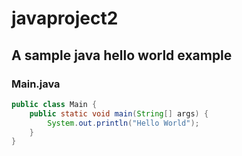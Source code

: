 # javaproject2
## A sample java hello world example
### Main.java
```java
public class Main {
	public static void main(String[] args) {
		System.out.println("Hello World");
	}
}
```
